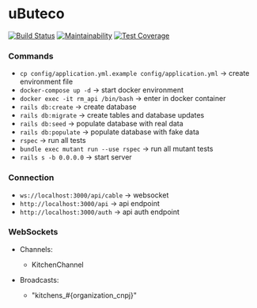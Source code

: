 # uButeco

[![Build Status](https://travis-ci.org/Sartori-RIA/restaurant_manager_api.svg?branch=master)](https://travis-ci.org/Sartori-RIA/restaurant_manager_api)
[![Maintainability](https://api.codeclimate.com/v1/badges/34002adbedb7a413e9b9/maintainability)](https://codeclimate.com/github/Sartori-RIA/restaurant_manager_api/maintainability)
[![Test Coverage](https://api.codeclimate.com/v1/badges/34002adbedb7a413e9b9/test_coverage)](https://codeclimate.com/github/Sartori-RIA/restaurant_manager_api/test_coverage)

### Commands

+ `cp config/application.yml.example config/application.yml` -> create environment file
+ `docker-compose up -d` -> start docker environment
+ `docker exec -it rm_api /bin/bash` -> enter in docker container
+ `rails db:create` -> create database
+ `rails db:migrate` -> create tables and database updates
+ `rails db:seed` -> populate database with real data
+ `rails db:populate` -> populate database with fake data
+ `rspec` -> run all tests
+ `bundle exec mutant run --use rspec` -> run all mutant tests
+ `rails s -b 0.0.0.0` -> start server

### Connection

+ `ws://localhost:3000/api/cable` -> websocket
+ `http://localhost:3000/api` -> api endpoint
+ `http://localhost:3000/auth` -> api auth endpoint

### WebSockets

+ Channels:
    + KitchenChannel
    
+ Broadcasts:
    + "kitchens_#{organization_cnpj}"
